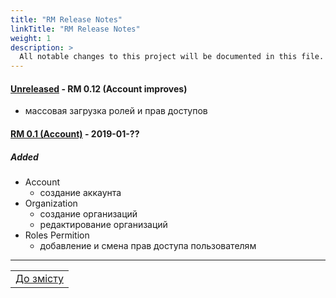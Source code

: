 ```yaml
---
title: "RM Release Notes"
linkTitle: "RM Release Notes"
weight: 1
description: >
  All notable changes to this project will be documented in this file.
---
```


#### [Unreleased] - RM 0.12 (Account improves)
* массовая загрузка ролей и прав доступов  
  
#### [RM 0.1 (Account)] - 2019-01-??  

##### Added
* Account
    * создание аккаунта
* Organization
    * создание организаций
    * редактирование организаций
* Roles Permition
    * добавление и смена прав доступа пользователям
___

| |
|-|
| [До змісту](../ToC.md) |

[Unreleased]: https://gitlab.rmsoft.io/rm-soft/rm-api/commits/RES-354-be-bulk-upload-permissions-and-roles
[RM 0.1 (Account)]: https://gitlab.rmsoft.io/rm-soft/rm-api/commits/release-0.1
